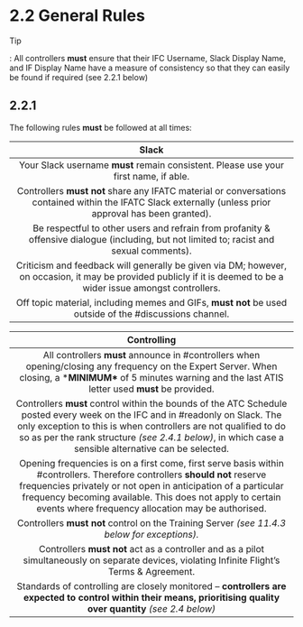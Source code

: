 # 2.2  General Rules

 

Tip

: All controllers **must** ensure that their IFC Username, Slack Display Name, and IF Display Name have a measure of consistency so that they can easily be found if required (see 2.2.1 below)



## 2.2.1    

The following rules **must** be followed at all times:

 

|                          **Slack**                           |
| :----------------------------------------------------------: |
| Your Slack username **must** remain consistent. Please use  your first name, if able. |
| Controllers **must not** share any IFATC material or conversations contained  within the IFATC Slack externally (unless prior approval has been granted). |
| Be respectful to other users and refrain from  profanity & offensive dialogue (including, but not limited to; racist and  sexual comments). |
| Criticism and feedback will generally be  given via DM; however, on occasion, it may be provided publicly if it is  deemed to be a wider issue amongst controllers. |
| Off topic material,  including memes and GIFs, **must not** be used  outside of the #discussions channel. |



|                       **Controlling**                        |
| :----------------------------------------------------------: |
| All controllers **must** announce  in #controllers when opening/closing any frequency on the Expert Server. When closing, a ***MINIMUM\*** of 5 minutes warning and the last ATIS letter used  **must**  be provided. |
| Controllers **must**  control within the bounds of the ATC Schedule posted every week on the IFC  and in #readonly on Slack. The only exception to this is when controllers are  not qualified to do so as per the rank structure *(see 2.4.1 below)*, in which case a sensible alternative can be  selected. |
| Opening frequencies is on a first come, first serve  basis within #controllers. Therefore controllers **should not** reserve frequencies  privately or not open in anticipation of a particular frequency becoming  available. This does not apply to certain events where frequency allocation  may be authorised. |
| Controllers **must not** control on the Training Server *(see 11.4.3  below for exceptions).* |
| Controllers **must not** act as a controller and as a pilot simultaneously  on separate devices, violating Infinite Flight’s Terms & Agreement. |
| Standards of  controlling are closely monitored – **controllers are expected to control within their means,  prioritising quality over quantity** *(see 2.4 below)* |

 